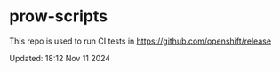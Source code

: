 # prow-scripts

This repo is used to run CI tests in https://github.com/openshift/release

Updated: 18:12 Nov 11 2024
